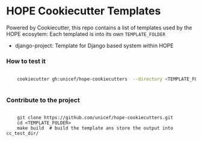 # HOPE Cookiecutter Templates


Powered by Cookiecutter, this repo contains a list of templates used by the HOPE ecosytem:
Each templated is into its own `TEMPLATE_FOLDER`

- django-project: Template for Django based system within HOPE


### How to test it 

```bash
    
    cookiecutter gh:unicef/hope-cookiecutters  --directory <TEMPLATE_FOLDER>
    
```

### Contribute to the project


```shell
    
    git clone https://github.com/unicef/hope-cookiecutters.git
    cd <TEMPLATE_FOLDER>
    make build  # build the template ans store the output into cc_test_dir/
```
